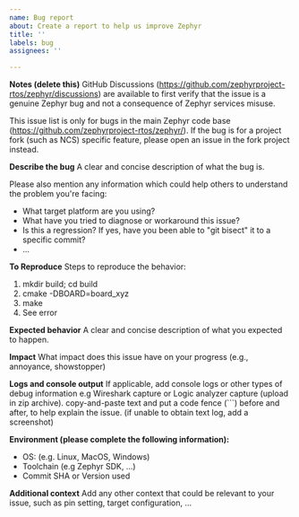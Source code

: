 ```yaml
---
name: Bug report
about: Create a report to help us improve Zephyr
title: ''
labels: bug
assignees: ''

---
```


**Notes (delete this)**
GitHub Discussions (https://github.com/zephyrproject-rtos/zephyr/discussions)
are available to first verify that the issue is a genuine Zephyr bug and not a
consequence of Zephyr services misuse.

This issue list is only for bugs in the main Zephyr code base
(https://github.com/zephyrproject-rtos/zephyr/). If the bug is for a project
fork (such as NCS) specific feature, please open an issue in the fork project
instead.

**Describe the bug**
A clear and concise description of what the bug is.

Please also mention any information which could help others to understand
the problem you're facing:
 - What target platform are you using?
 - What have you tried to diagnose or workaround this issue?
 - Is this a regression? If yes, have you been able to "git bisect" it to a
   specific commit?
 - ...

**To Reproduce**
Steps to reproduce the behavior:
1. mkdir build; cd build
2. cmake -DBOARD=board\_xyz
3. make
4. See error

**Expected behavior**
A clear and concise description of what you expected to happen.

**Impact**
What impact does this issue have on your progress (e.g., annoyance, showstopper)

**Logs and console output**
If applicable, add console logs or other types of debug information
e.g Wireshark capture or Logic analyzer capture (upload in zip archive).
copy-and-paste text and put a code fence (\`\`\`) before and after, to help
explain the issue. (if unable to obtain text log, add a screenshot)

**Environment (please complete the following information):**
 - OS: (e.g. Linux, MacOS, Windows)
 - Toolchain (e.g Zephyr SDK, ...)
 - Commit SHA or Version used

**Additional context**
Add any other context that could be relevant to your issue, such as pin setting,
target configuration, ...
